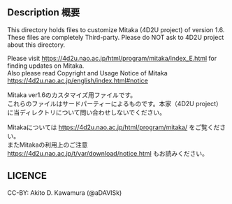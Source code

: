 ## Description 概要
This directory holds files to customize Mitaka (4D2U project) of version 1.6.<br>
These files are completely Third-party. Please do NOT ask to 4D2U project about this directory.<br>

Please visit https://4d2u.nao.ac.jp/html/program/mitaka/index_E.html for finding updates on Mitaka.<br>
Also please read Copyright and Usage Notice of Mitaka https://4d2u.nao.ac.jp/english/index.html#notice  


Mitaka ver1.6のカスタマイズ用ファイルです。<br>
これらのファイルはサードパーティーによるものです。本家（4D2U project）に当ディレクトリについて問い合わせしないでください。<br>

Mitakaについては https://4d2u.nao.ac.jp/html/program/mitaka/ をご覧ください。<br>
またMitakaの利用上のご注意 https://4d2u.nao.ac.jp/t/var/download/notice.html もお読みください。


## LICENCE
CC-BY: Akito D. Kawamura (@aDAVISk)

